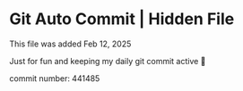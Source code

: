 # Git Auto Commit | Hidden File

This file was added Feb 12, 2025

Just for fun and keeping my daily git commit active 🤪

commit number: 441485
